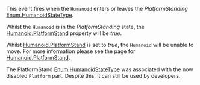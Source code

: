 This event fires when the `Humanoid` enters or leaves the *PlatformStanding* [Enum.HumanoidStateType](https://developer.roblox.com/search#stq=HumanoidStateType).

Whilst the `Humanoid` is in the *PlatformStanding* state, the [Humanoid.PlatformStand](https://developer.roblox.com/api-reference/property/Humanoid/PlatformStand) property will be *true*.

Whilst [Humanoid.PlatformStand](https://developer.roblox.com/api-reference/property/Humanoid/PlatformStand) is set to *true*, the `Humanoid` will be unable to move. For more information please see the page for [Humanoid.PlatformStand](https://developer.roblox.com/api-reference/property/Humanoid/PlatformStand).

The PlatformStand [Enum.HumanoidStateType](https://developer.roblox.com/search#stq=HumanoidStateType) was associated with the now disabled `Platform` part. Despite this, it can still be used by developers.